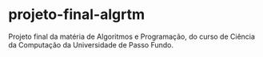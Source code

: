 # projeto-final-algrtm
Projeto final da matéria de Algoritmos e Programação, do curso de Ciência da Computação da Universidade de Passo Fundo.
